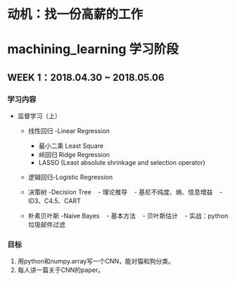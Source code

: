 # 动机：找一份高薪的工作

# machining_learning 学习阶段

## WEEK 1：2018.04.30 ~ 2018.05.06
### 学习内容
- 监督学习（上）

  - 线性回归 -Linear Regression
    - 最小二乘 Least Square
    - 岭回归 Ridge Regression
    - LASSO (Least absolute shrinkage and selection operator)
    
  - 逻辑回归-Logistic Regression
  
  - 决策树 -Decision Tree
    - 理论推导
    - 基尼不纯度、熵、信息增益
    - ID3、C4.5、CART
    
  - 朴素贝叶斯 -Naive Bayes
    - 基本方法
    - 贝叶斯估计
    - 实战：python 垃圾邮件过滤
### 目标
1. 用python和numpy.array写一个CNN，能对猫和狗分类。
2. 每人讲一篇关于CNN的paper。

